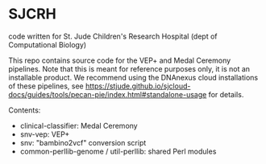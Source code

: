 # SJCRH
code written for St. Jude Children's Research Hospital (dept of Computational Biology)

This repo contains source code for the VEP+ and Medal Ceremony pipelines.  Note that this is meant for reference purposes only, it is not an installable product.  We recommend using the DNAnexus cloud installations of these pipelines, see https://stjude.github.io/sjcloud-docs/guides/tools/pecan-pie/index.html#standalone-usage for details.

Contents:
* clinical-classifier: Medal Ceremony
* snv-vep: VEP+
* snv: "bambino2vcf" conversion script
* common-perllib-genome / util-perllib: shared Perl modules
